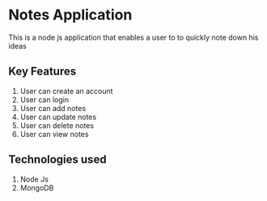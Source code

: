# Notes Application
This is a node js application that enables a user to to quickly note down his ideas

## Key Features
1. User can create an account
2. User can login 
3. User can add notes
4. User can update notes
5. User can delete notes
6. User can view notes

## Technologies used
1. Node Js
2. MongoDB

